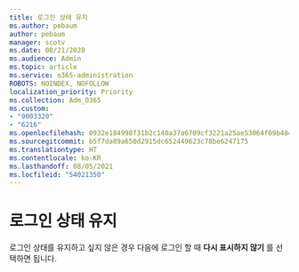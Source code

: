 ```yaml
---
title: 로그인 상태 유지
ms.author: pebaum
author: pebaum
manager: scotv
ms.date: 08/21/2020
ms.audience: Admin
ms.topic: article
ms.service: o365-administration
ROBOTS: NOINDEX, NOFOLLOW
localization_priority: Priority
ms.collection: Adm_O365
ms.custom:
- "9003320"
- "6216"
ms.openlocfilehash: 0932e184998f31b2c140a37a6709cf3221a25ae53064f09b484836ea4f29c9fb
ms.sourcegitcommit: b5f7da89a650d2915dc652449623c78be6247175
ms.translationtype: HT
ms.contentlocale: ko-KR
ms.lasthandoff: 08/05/2021
ms.locfileid: "54021350"
---
```

# <a name="staying-signed-in"></a>로그인 상태 유지

로그인 상태를 유지하고 싶지 않은 경우 다음에 로그인 할 때 **다시 표시하지 않기** 를 선택하면 됩니다.